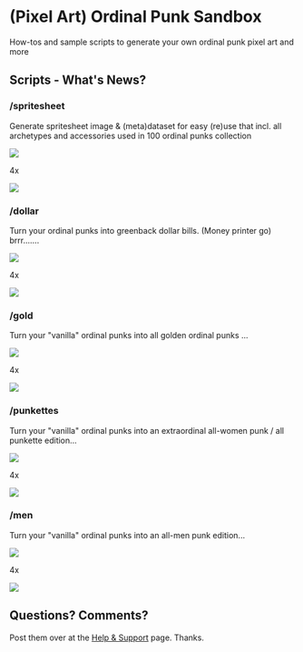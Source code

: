 # (Pixel Art) Ordinal Punk Sandbox


How-tos and sample scripts to generate your own ordinal punk pixel art and more



## Scripts - What's News?

### /spritesheet

Generate spritesheet image & (meta)dataset for easy (re)use
that incl. all archetypes and accessories
used in 100 ordinal punks collection

![](spritesheet/i/spritesheet.png)

4x

![](spritesheet/i/spritesheet@4x.png)



### /dollar

Turn your ordinal punks into greenback dollar bills. (Money printer go)  brrr.......

![](dollar/i/dollars.png)

4x

![](dollar/i/dollars@4x.png)



### /gold

Turn your "vanilla" ordinal punks into all golden ordinal punks ...


![](gold/i/golden.png)

4x

![](gold/i/golden@4x.png)


### /punkettes

Turn your "vanilla" ordinal punks into an extraordinal all-women punk / all punkette edition...

![](punkettes/i/punkettes.png)

4x

![](punkettes/i/punkettes@4x.png)


### /men

Turn your "vanilla" ordinal punks into an all-men punk edition...

![](men/i/men.png)

4x

![](men/i/men@4x.png)






## Questions? Comments?

Post them over at the [Help & Support](https://github.com/geraldb/help) page. Thanks.



